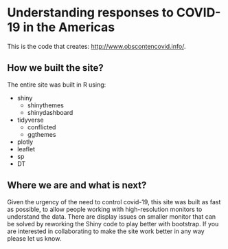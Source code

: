 # Understanding responses to COVID-19 in the Americas 

This is the code that creates: http://www.obscontencovid.info/.

## How we built the site?
The entire site was built in R using:
+ shiny
    + shinythemes
    + shinydashboard
+ tidyverse
    + conflicted
    + ggthemes
+ plotly
+ leaflet
+ sp
+ DT

## Where we are and what is next?
Given the urgency of the need to control covid-19, this site was built as fast as possible, to allow people working with high-resolution monitors to understand the data. There are display issues on smaller monitor that can be solved by reworking the Shiny code to play better with bootstrap.  If you are interested in collaborating to make the site work better in any way please let us know.
